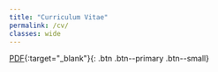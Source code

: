 ```yaml
---
title: "Curriculum Vitae"
permalink: /cv/
classes: wide
---
```


[PDF](/assets/files/nek-cv-short.pdf){:target="_blank"}{: .btn .btn--primary .btn--small}
